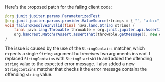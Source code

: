 Here's the proposed patch for the failing client code:
```java
@org.junit.jupiter.params.ParameterizedTest
@org.junit.jupiter.params.provider.ValueSource(strings = { "", "a:b:c", ".123" })
void failsToResolveInvalid(final java.lang.String string) {
    final java.lang.Throwable throwable = org.junit.jupiter.api.Assertions.assertThrows(java.lang.IllegalStateException.class, () -> new com.artipie.docker.ref.ManifestRef.FromString(string).link().string());
    org.hamcrest.MatcherAssert.assertThat(throwable.getMessage(), new org.hamcrest.core.AllOf<>(java.util.Arrays.asList(new org.hamcrest.core.StringStartsWith(string + ": Unsupported reference"), new org.hamcrest.core.StringContains(string))));
}
```
The issue is caused by the use of the `StringContains` matcher, which expects a single `String` argument but receives two arguments instead. I replaced `StringContains` with `StringStartsWith` and added the offending `string` value to the expected error message. I also added a new `StringContains` matcher that checks if the error message contains the offending `string` value.